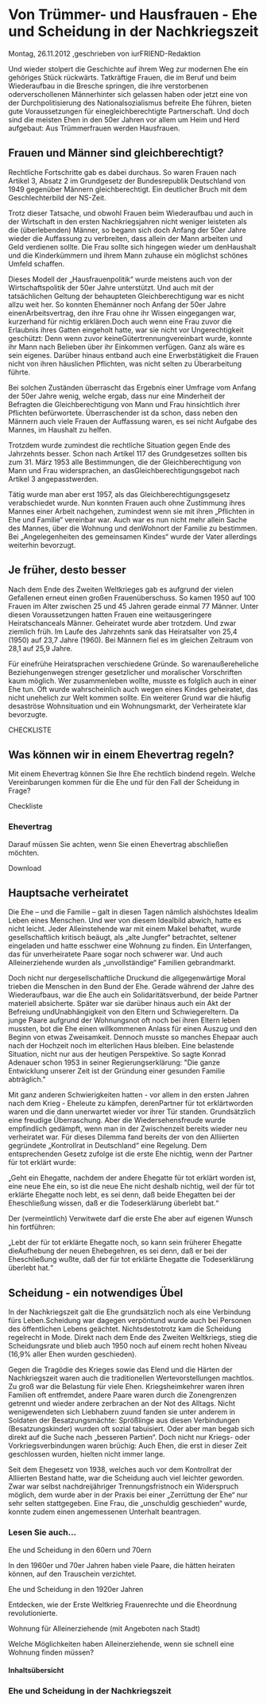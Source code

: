 # Von Trümmer- und Hausfrauen - Ehe und Scheidung in der Nachkriegszeit

Montag, 26.11.2012 ,geschrieben von iurFRIEND-Redaktion

Und wieder stolpert die Geschichte auf ihrem Weg zur modernen Ehe ein gehöriges Stück rückwärts. Tatkräftige Frauen, die im Beruf und beim Wiederaufbau in die Bresche springen, die ihre verstorbenen oderverschollenen Männerhinter sich gelassen haben oder jetzt eine von der Durchpolitisierung des Nationalsozialismus befreite Ehe führen, bieten gute Voraussetzungen für einegleichberechtigte Partnerschaft. Und doch sind die meisten Ehen in den 50er Jahren vor allem um Heim und Herd aufgebaut: Aus Trümmerfrauen werden Hausfrauen.

## Frauen und Männer sind gleichberechtigt?

Rechtliche Fortschritte gab es dabei durchaus. So waren Frauen nach Artikel 3, Absatz 2 im Grundgesetz der Bundesrepublik Deutschland von 1949 gegenüber Männern gleichberechtigt. Ein deutlicher Bruch mit dem Geschlechterbild der NS-Zeit.

Trotz dieser Tatsache, und obwohl Frauen beim Wiederaufbau und auch in der Wirtschaft in den ersten Nachkriegsjahren nicht weniger leisteten als die (überlebenden) Männer, so begann sich doch Anfang der 50er Jahre wieder die Auffassung zu verbreiten, dass allein der Mann arbeiten und Geld verdienen sollte. Die Frau sollte sich hingegen wieder um denHaushalt und die Kinderkümmern und ihrem Mann zuhause ein möglichst schönes Umfeld schaffen.

Dieses Modell der „Hausfrauenpolitik“ wurde meistens auch von der Wirtschaftspolitik der 50er Jahre unterstützt. Und auch mit der tatsächlichen Geltung der behaupteten Gleichberechtigung war es nicht allzu weit her. So konnten Ehemänner noch Anfang der 50er Jahre einenArbeitsvertrag, den ihre Frau ohne ihr Wissen eingegangen war, kurzerhand für nichtig erklären.Doch auch wenn eine Frau zuvor die Erlaubnis ihres Gatten eingeholt hatte, war sie nicht vor Ungerechtigkeit geschützt: Denn wenn zuvor keineGütertrennungvereinbart wurde, konnte ihr Mann nach Belieben über ihr Einkommen verfügen. Ganz als wäre es sein eigenes. Darüber hinaus entband auch eine Erwerbstätigkeit die Frauen nicht von ihren häuslichen Pflichten, was nicht selten zu Überarbeitung führte.

Bei solchen Zuständen überrascht das Ergebnis einer Umfrage vom Anfang der 50er Jahre wenig, welche ergab, dass nur eine Minderheit der Befragten die Gleichberechtigung von Mann und Frau hinsichtlich ihrer Pflichten befürwortete. Überraschender ist da schon, dass neben den Männern auch viele Frauen der Auffassung waren, es sei nicht Aufgabe des Mannes, im Haushalt zu helfen.

Trotzdem wurde zumindest die rechtliche Situation gegen Ende des Jahrzehnts besser. Schon nach Artikel 117 des Grundgesetzes sollten bis zum 31. März 1953 alle Bestimmungen, die der Gleichberechtigung von Mann und Frau widersprachen, an dasGleichberechtigungsgebot nach Artikel 3 angepasstwerden.

Tätig wurde man aber erst 1957, als das Gleichberechtigungsgesetz verabschiedet wurde. Nun konnten Frauen auch ohne Zustimmung ihres Mannes einer Arbeit nachgehen, zumindest wenn sie mit ihren „Pflichten in Ehe und Familie“ vereinbar war. Auch war es nun nicht mehr allein Sache des Mannes, über die Wohnung und denWohnort der Familie zu bestimmen. Bei „Angelegenheiten des gemeinsamen Kindes“ wurde der Vater allerdings weiterhin bevorzugt.

## Je früher, desto besser

Nach dem Ende des Zweiten Weltkrieges gab es aufgrund der vielen Gefallenen erneut einen großen Frauenüberschuss. So kamen 1950 auf 100 Frauen im Alter zwischen 25 und 45 Jahren gerade einmal 77 Männer. Unter diesen Voraussetzungen hatten Frauen eine weitausgeringere Heiratschanceals Männer. Geheiratet wurde aber trotzdem. Und zwar ziemlich früh. Im Laufe des Jahrzehnts sank das Heiratsalter von 25,4 (1950) auf 23,7 Jahre (1960). Bei Männern fiel es im gleichen Zeitraum von 28,1 auf 25,9 Jahre.

Für einefrühe Heiratsprachen verschiedene Gründe. So warenaußereheliche Beziehungenwegen strenger gesetzlicher und moralischer Vorschriften kaum möglich. Wer zusammenleben wollte, musste es folglich auch in einer Ehe tun. Oft wurde wahrscheinlich auch wegen eines Kindes geheiratet, das nicht unehelich zur Welt kommen sollte. Ein weiterer Grund war die häufig desaströse Wohnsituation und ein Wohnungsmarkt, der Verheiratete klar bevorzugte.

CHECKLISTE

## Was können wir in einem Ehevertrag regeln?

Mit einem Ehevertrag können Sie Ihre Ehe rechtlich bindend regeln. Welche Vereinbarungen kommen für die Ehe und für den Fall der Scheidung in Frage?

Checkliste

### Ehevertrag

Darauf müssen Sie achten, wenn Sie einen Ehevertrag abschließen möchten.

Download

## Hauptsache verheiratet

Die Ehe – und die Familie – galt in diesen Tagen nämlich alshöchstes Idealim Leben eines Menschen. Und wer von diesem Idealbild abwich, hatte es nicht leicht. Jeder Alleinstehende war mit einem Makel behaftet, wurde gesellschaftlich kritisch beäugt, als „alte Jungfer“ betrachtet, seltener eingeladen und hatte esschwer eine Wohnung zu finden. Ein Unterfangen, das für unverheiratete Paare sogar noch schwerer war. Und auch Alleinerziehende wurden als „unvollständige“ Familien gebrandmarkt.

Doch nicht nur dergesellschaftliche Druckund die allgegenwärtige Moral trieben die Menschen in den Bund der Ehe. Gerade während der Jahre des Wiederaufbaus, war die Ehe auch ein Solidaritätsverbund, der beide Partner materiell absicherte. Später war sie darüber hinaus auch ein Akt der Befreiung undUnabhängigkeit von den Eltern und Schwiegereltern. Da junge Paare aufgrund der Wohnungsnot oft noch bei ihren Eltern leben mussten, bot die Ehe einen willkommenen Anlass für einen Auszug und den Beginn von etwas Zweisamkeit. Dennoch musste so manches Ehepaar auch nach der Hochzeit noch im elterlichen Haus bleiben. Eine belastende Situation, nicht nur aus der heutigen Perspektive. So sagte Konrad Adenauer schon 1953 in seiner Regierungserklärung: "Die ganze Entwicklung unserer Zeit ist der Gründung einer gesunden Familie abträglich."

Mit ganz anderen Schwierigkeiten hatten - vor allem in den ersten Jahren nach dem Krieg - Eheleute zu kämpfen, derenPartner für tot erklärtworden waren und die dann unerwartet wieder vor ihrer Tür standen. Grundsätzlich eine freudige Überraschung. Aber die Wiedersehensfreude wurde empfindlich gedämpft, wenn man in der Zwischenzeit bereits wieder neu verheiratet war. Für dieses Dilemma fand bereits der von den Alliierten gegründete „Kontrollrat in Deutschland“ eine Regelung. Dem entsprechenden Gesetz zufolge ist die erste Ehe nichtig, wenn der Partner für tot erklärt wurde:

„Geht ein Ehegatte, nachdem der andere Ehegatte für tot erklärt worden ist, eine neue Ehe ein, so ist die neue Ehe nicht deshalb nichtig, weil der für tot erklärte Ehegatte noch lebt, es sei denn, daß beide Ehegatten bei der Eheschließung wissen, daß er die Todeserklärung überlebt bat.“

Der (vermeintlich) Verwitwete darf die erste Ehe aber auf eigenen Wunsch hin fortführen:

„Lebt der für tot erklärte Ehegatte noch, so kann sein früherer Ehegatte dieAufhebung der neuen Ehebegehren, es sei denn, daß er bei der Eheschließung wußte, daß der für tot erklärte Ehegatte die Todeserklärung überlebt hat.“

## Scheidung - ein notwendiges Übel

In der Nachkriegszeit galt die Ehe grundsätzlich noch als eine Verbindung fürs Leben.Scheidung war dagegen verpöntund wurde auch bei Personen des öffentlichen Lebens geächtet. Nichtsdestotrotz kam die Scheidung regelrecht in Mode. Direkt nach dem Ende des Zweiten Weltkriegs, stieg die Scheidungsrate und blieb auch 1950 noch auf einem recht hohen Niveau (16,9% aller Ehen wurden geschieden).

Gegen die Tragödie des Krieges sowie das Elend und die Härten der Nachkriegszeit waren auch die traditionellen Wertevorstellungen machtlos. Zu groß war die Belastung für viele Ehen. Kriegsheimkehrer waren ihren Familien oft entfremdet, andere Paare waren durch die Zonengrenzen getrennt und wieder andere zerbrachen an der Not des Alltags. Nicht wenigewendeten sich Liebhabern zuund fanden sie unter anderem in Soldaten der Besatzungsmächte: Sprößlinge aus diesen Verbindungen (Besatzungskinder) wurden oft sozial tabuisiert. Oder aber man begab sich direkt auf die Suche nach „besseren Partien“. Doch nicht nur Kriegs- oder Vorkriegsverbindungen waren brüchig: Auch Ehen, die erst in dieser Zeit geschlossen wurden, hielten nicht immer lange.

Seit dem Ehegesetz von 1938, welches auch vor dem Kontrollrat der Alliierten Bestand hatte, war die Scheidung auch viel leichter geworden. Zwar war selbst nachdreijähriger Trennungsfristnoch ein Widerspruch möglich, dem wurde aber in der Praxis bei einer „Zerrüttung der Ehe“ nur sehr selten stattgegeben. Eine Frau, die „unschuldig geschieden“ wurde, konnte zudem einen angemessenen Unterhalt beantragen.

### Lesen Sie auch...

Ehe und Scheidung in den 60ern und 70ern

In den 1960er und 70er Jahren haben viele Paare, die hätten heiraten können, auf den Trauschein verzichtet.

Ehe und Scheidung in den 1920er Jahren

Entdecken, wie der Erste Weltkrieg Frauenrechte und die Eheordnung revolutionierte.

Wohnung für Alleinerziehende (mit Angeboten nach Stadt)

Welche Möglichkeiten haben Alleinerziehende, wenn sie schnell eine Wohnung finden müssen?

#### Inhaltsübersicht

### Ehe und Scheidung in der Nachkriegszeit